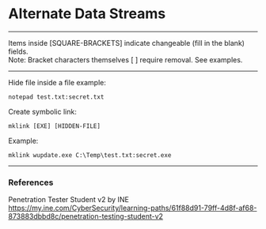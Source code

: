 # Alternate Data Streams

***********************************************************************
Items inside [SQUARE-BRACKETS] indicate changeable (fill in the blank) fields.  
Note: Bracket characters themselves [ ] require removal. See examples.
***********************************************************************

Hide file inside a file example:

```
notepad test.txt:secret.txt
```

Create symbolic link:
```
mklink [EXE] [HIDDEN-FILE]
```

Example:
```
mklink wupdate.exe C:\Temp\test.txt:secret.exe
```

***********************************************************************

### References
Penetration Tester Student v2 by INE  
https://my.ine.com/CyberSecurity/learning-paths/61f88d91-79ff-4d8f-af68-873883dbbd8c/penetration-testing-student-v2